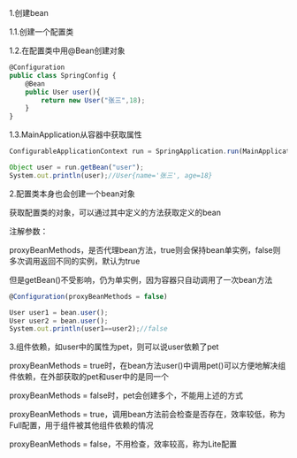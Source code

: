 1.创建bean

1.1.创建一个配置类

1.2.在配置类中用@Bean创建对象

```javascript
@Configuration
public class SpringConfig {
    @Bean
    public User user(){
        return new User("张三",18);
    }
}
```

1.3.MainApplication从容器中获取属性

```javascript
ConfigurableApplicationContext run = SpringApplication.run(MainApplication.class, args);

Object user = run.getBean("user");
System.out.println(user);//User{name='张三', age=18}
```



2.配置类本身也会创建一个bean对象

获取配置类的对象，可以通过其中定义的方法获取定义的bean



注解参数：

proxyBeanMethods，是否代理bean方法，true则会保持bean单实例，false则多次调用返回不同的实例，默认为true

但是getBean()不受影响，仍为单实例，因为容器只自动调用了一次bean方法

```javascript
@Configuration(proxyBeanMethods = false)
```



```javascript
User user1 = bean.user();
User user2 = bean.user();
System.out.println(user1==user2);//false
```



3.组件依赖，如user中的属性为pet，则可以说user依赖了pet

proxyBeanMethods = true时，在bean方法user()中调用pet()可以方便地解决组件依赖，在外部获取的pet和user中的是同一个

proxyBeanMethods = false时，pet会创建多个，不能用上述的方式



proxyBeanMethods = true，调用bean方法前会检查是否存在，效率较低，称为Full配置，用于组件被其他组件依赖的情况

proxyBeanMethods = false，不用检查，效率较高，称为Lite配置